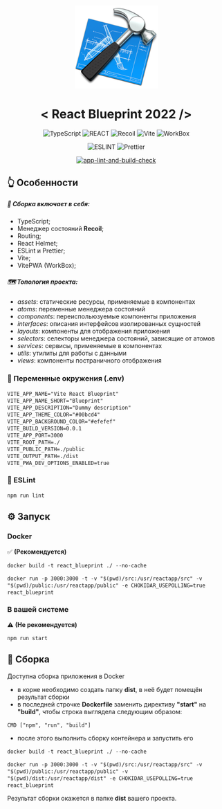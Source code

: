 <span align="center">

![Blueprint](https://raw.githubusercontent.com/a-sharapov/react-blueprint/master/public/icon-192x192.png)

# < React Blueprint 2022 />

![TypeScript](https://img.shields.io/badge/TypeScript-222?style=for-the-badge&logo=typescript&logoColor=f7df1e) ![REACT](https://img.shields.io/badge/React-222?style=for-the-badge&logo=react&logoColor=61dafb) ![Recoil](https://img.shields.io/badge/Recoil-222?style=for-the-badge&logo=bookstack&logoColor=3578e5) ![Vite](https://img.shields.io/badge/Vite-222?style=for-the-badge&logo=vite&logoColor=3578e5) ![WorkBox](https://img.shields.io/badge/WorkBox-222?style=for-the-badge&logo=pwa&logoColor=85bded) 

</span>
<span align="center">

![ESLINT](https://img.shields.io/badge/ESLint-555?style=flat-square&logo=eslint&logoColor=fff) ![Prettier](https://img.shields.io/badge/Prettier-555?style=flat-square&logo=prettier&logoColor=fff)

[![app-lint-and-build-check](https://github.com/a-sharapov/react-blueprint/actions/workflows/lint-build-peline.yml/badge.svg?branch=master)](https://github.com/a-sharapov/react-blueprint/actions/workflows/lint-build-peline.yml)

</span>

## 👆 Особенности

##### 🧊 Cборка включает в себя:
- TypeScript;
- Менеджер состояний **Recoil**;
- Routing;
- React Helmet;
- ESLint и Prettier;
- Vite;
- VitePWA (WorkBox);

##### 🗺️ Топология проекта:
- *assets*: статические ресурсы, применяемые в компонентах
- *atoms*: переменные менеджера состояний
- *components*: переиспольюзуемые компоненты приложения
- *interfaces*: описания интерфейсов изолированных сущностей
- *layouts*: компоненты для отображения приложения
- *selectors*: селекторы менеджера состояний, зависящие от атомов
- *services*: сервисы, применяемые в компонентах
- *utils*: утилиты для работы с данными
- *views*: компоненты постраничного отображения

### 🔌 Переменные окружения (.env)
````
VITE_APP_NAME="Vite React Blueprint"
VITE_APP_NAME_SHORT="Blueprint"
VITE_APP_DESCRIPTION="Dummy description"
VITE_APP_THEME_COLOR="#00bcd4"
VITE_APP_BACKGROUND_COLOR="#efefef"
VITE_BUILD_VERSION=0.0.1
VITE_APP_PORT=3000
VITE_ROOT_PATH=./
VITE_PUBLIC_PATH=./public
VITE_OUTPUT_PATH=./dist
VITE_PWA_DEV_OPTIONS_ENABLED=true
````

### 📑 ESLint
````
npm run lint
````

## ⚙️ Запуск

### Docker 
✅ __(Рекомендуется)__

````
docker build -t react_blueprint ./ --no-cache
````

````
docker run -p 3000:3000 -t -v "$(pwd)/src:/usr/reactapp/src" -v "$(pwd)/public:/usr/reactapp/public" -e CHOKIDAR_USEPOLLING=true react_blueprint
````

### В вашей системе
⚠️ __(Не рекомендуется)__
````
npm run start
````

## 🧰 Сборка
Доступна сборка приложения в Docker
- в корне необходимо создать папку **dist**, в неё будет помещён результат сборки
- в последней строчке **Dockerfile** заменить директиву **"start"** на **"build"**, чтобы строка выглядела следующим образом:
````
CMD ["npm", "run", "build"] 
````
- после этого выполнить сборку контейнера и запустить его

````
docker build -t react_blueprint ./ --no-cache
````

````
docker run -p 3000:3000 -t -v "$(pwd)/src:/usr/reactapp/src" -v "$(pwd)/public:/usr/reactapp/public" -v "$(pwd)/dist:/usr/reactapp/dist" -e CHOKIDAR_USEPOLLING=true react_blueprint
````

Результат сборки окажется в папке **dist** вашего проекта.